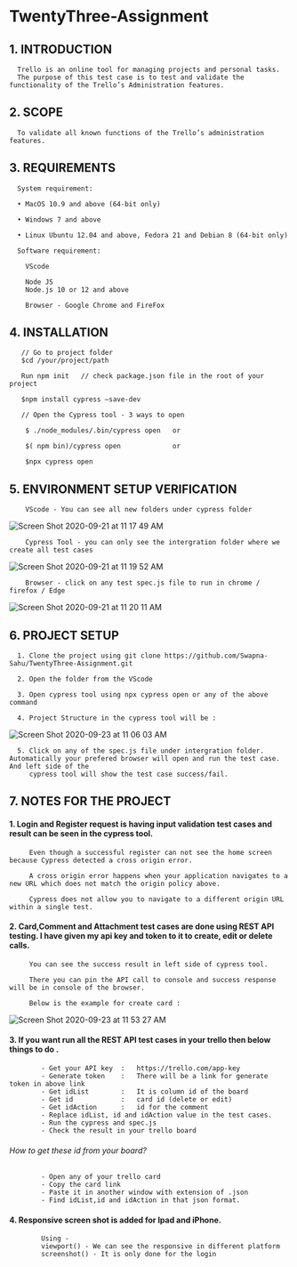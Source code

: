 # TwentyThree-Assignment
## 1.	INTRODUCTION

      Trello is an online tool for managing projects and personal tasks.
      The purpose of this test case is to test and validate the functionality of the Trello’s Administration features.

## 2.	SCOPE
      
      To validate all known functions of the Trello’s administration features.

## 3.	REQUIREMENTS

      System requirement:
      
      •	MacOS 10.9 and above (64-bit only)
      
      •	Windows 7 and above
      
      •	Linux Ubuntu 12.04 and above, Fedora 21 and Debian 8 (64-bit only)
      
      Software requirement:
        
        VScode 

        Node JS
        Node.js 10 or 12 and above

        Browser - Google Chrome and FireFox


## 4.	INSTALLATION

       // Go to project folder 
       $cd /your/project/path
       
       Run npm init   // check package.json file in the root of your project 
       
       $npm install cypress –save-dev
       
       // Open the Cypress tool - 3 ways to open 
       
        $ ./node_modules/.bin/cypress open   or
        
        $( npm bin)/cypress open             or
        
        $npx cypress open
        
        
## 5.   ENVIRONMENT SETUP VERIFICATION

        VScode - You can see all new folders under cypress folder

![Screen Shot 2020-09-21 at 11 17 49 AM](https://user-images.githubusercontent.com/47104798/93755437-94d04500-fc03-11ea-8cc8-5a461c88f0f7.png)
         
    
        Cypress Tool - you can only see the intergration folder where we create all test cases
       
 ![Screen Shot 2020-09-21 at 11 19 52 AM](https://user-images.githubusercontent.com/47104798/93755455-9ef24380-fc03-11ea-94c8-4e0b01a6fe8f.png)  
 

        Browser - click on any test spec.js file to run in chrome / firefox / Edge
        
 ![Screen Shot 2020-09-21 at 11 20 11 AM](https://user-images.githubusercontent.com/47104798/93755471-a4e82480-fc03-11ea-8d5d-1e6fe24db7c5.png)
 

## 6.    PROJECT SETUP 

      1. Clone the project using git clone https://github.com/Swapna-Sahu/TwentyThree-Assignment.git
      
      2. Open the folder from the VScode
      
      3. Open cypress tool using npx cypress open or any of the above command
      
      4. Project Structure in the cypress tool will be : 

![Screen Shot 2020-09-23 at 11 06 03 AM](https://user-images.githubusercontent.com/47104798/93991792-f66feb00-fd8c-11ea-8b95-8fc44b391f67.png)

      5. Click on any of the spec.js file under intergration folder. Automatically your prefered browser will open and run the test case. And left side of the            
         cypress tool will show the test case success/fail.
      

## 7.    NOTES FOR THE PROJECT


####   1. Login and Register request is having input validation test cases and result can be seen in the cypress tool. 
      
         Even though a successful register can not see the home screen because Cypress detected a cross origin error.
         
         A cross origin error happens when your application navigates to a new URL which does not match the origin policy above.
         
         Cypress does not allow you to navigate to a different origin URL within a single test.
         
         
####    2. Card,Comment and Attachment test cases are done using REST API testing. I have given my api key and token to it to create, edit or delete calls.
      
         You can see the success result in left side of cypress tool. 
         
         There you can pin the API call to console and success response will be in console of the browser. 
         
         Below is the example for create card :
         
        
![Screen Shot 2020-09-23 at 11 53 27 AM](https://user-images.githubusercontent.com/47104798/93997307-8c0e7900-fd93-11ea-90ee-392a264ee7f1.png)     


####   3. If you want run all the REST API test cases in your trello then below things to do .

            - Get your API key  :   https://trello.com/app-key
            - Generate token    :   There will be a link for generate token in above link
            - Get idList        :   It is column id of the board
            - Get id            :   card id (delete or edit)
            - Get idAction      :   id for the comment
            - Replace idList, id and idAction value in the test cases.
            - Run the cypress and spec.js 
            - Check the result in your trello board
            
######      How to get these id from your board?
            
            - Open any of your trello card
            - Copy the card link 
            - Paste it in another window with extension of .json
            - Find idList,id and idAction in that json format.
            
####   4. Responsive screen shot is added for Ipad and iPhone.

            Using - 
            viewport() - We can see the responsive in different platform
            screenshot() - It is only done for the login
            
            
            
            
            

